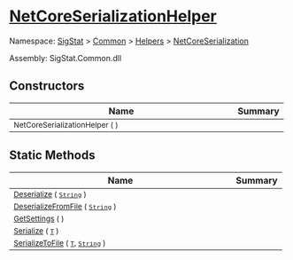 # [NetCoreSerializationHelper](./NetCoreSerializationHelper.md)

Namespace: [SigStat]() > [Common](./../../README.md) > [Helpers](./../README.md) > [NetCoreSerialization](./README.md)

Assembly: SigStat.Common.dll


## Constructors

| Name | Summary | 
| --- | --- | 
| <sub>NetCoreSerializationHelper (  )</sub><img width=200 style="cursor:not-allowed;pointer-events:none;"/>| <sub></sub>| <br>


## Static Methods

| Name | Summary | 
| --- | --- | 
| <sub>[Deserialize](./Methods/NetCoreSerializationHelper-100664135.md) ( [`String`](https://docs.microsoft.com/en-us/dotnet/api/System.String) )</sub><img width=200 style="cursor:not-allowed;pointer-events:none;"/>| <sub></sub>| <br>
| <sub>[DeserializeFromFile](./Methods/NetCoreSerializationHelper-100664138.md) ( [`String`](https://docs.microsoft.com/en-us/dotnet/api/System.String) )</sub><img width=200 style="cursor:not-allowed;pointer-events:none;"/>| <sub></sub>| <br>
| <sub>[GetSettings](./Methods/NetCoreSerializationHelper-100664134.md) (  )</sub><img width=200 style="cursor:not-allowed;pointer-events:none;"/>| <sub></sub>| <br>
| <sub>[Serialize](./Methods/NetCoreSerializationHelper-100664136.md) ( [`T`](./NetCoreSerializationHelper.md) )</sub><img width=200 style="cursor:not-allowed;pointer-events:none;"/>| <sub></sub>| <br>
| <sub>[SerializeToFile](./Methods/NetCoreSerializationHelper-100664137.md) ( [`T`](./NetCoreSerializationHelper.md), [`String`](https://docs.microsoft.com/en-us/dotnet/api/System.String) )</sub><img width=200 style="cursor:not-allowed;pointer-events:none;"/>| <sub></sub>| <br>


